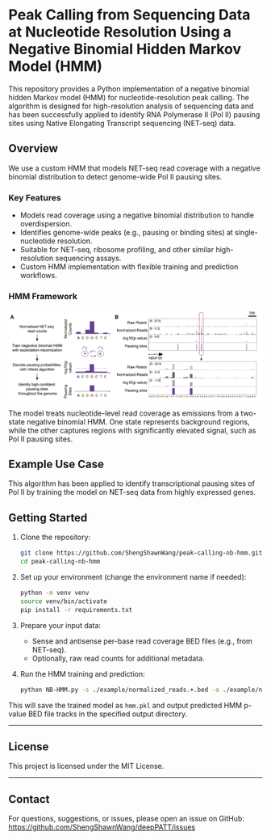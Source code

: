 # Peak Calling from Sequencing Data at Nucleotide Resolution Using a Negative Binomial Hidden Markov Model (HMM)

This repository provides a Python implementation of a negative binomial hidden Markov model (HMM) for nucleotide-resolution peak calling. The algorithm is designed for high-resolution analysis of sequencing data and has been successfully applied to identify RNA Polymerase II (Pol II) pausing sites using Native Elongating Transcript sequencing (NET-seq) data.

## Overview

We use a custom HMM that models NET-seq read coverage with a negative binomial distribution to detect genome-wide Pol II pausing sites.

### Key Features

- Models read coverage using a negative binomial distribution to handle overdispersion.
- Identifies genome-wide peaks (e.g., pausing or binding sites) at single-nucleotide resolution.
- Suitable for NET-seq, ribosome profiling, and other similar high-resolution sequencing assays.
- Custom HMM implementation with flexible training and prediction workflows.

### HMM Framework

![HMM Framework](figs/hmm_illustration.png)

The model treats nucleotide-level read coverage as emissions from a two-state negative binomial HMM. One state represents background regions, while the other captures regions with significantly elevated signal, such as Pol II pausing sites.

## Example Use Case

This algorithm has been applied to identify transcriptional pausing sites of Pol II by training the model on NET-seq data from highly expressed genes.

## Getting Started

1. Clone the repository:
   ```bash
   git clone https://github.com/ShengShawnWang/peak-calling-nb-hmm.git
   cd peak-calling-nb-hmm
   ```

2. Set up your environment (change the environment name if needed):
   ```bash
   python -m venv venv
   source venv/bin/activate
   pip install -r requirements.txt
   ```

3. Prepare your input data:
   - Sense and antisense per-base read coverage BED files (e.g., from NET-seq).
   - Optionally, raw read counts for additional metadata.

4. Run the HMM training and prediction:
   ```bash
   python NB-HMM.py -s ./example/normalized_reads.+.bed -a ./example/normalized_reads.-.bed -t 1 -o ./example/
   ```

This will save the trained model as `hmm.pkl` and output predicted HMM p-value BED file tracks in the specified output directory.

---

## License

This project is licensed under the MIT License.

---

## Contact

For questions, suggestions, or issues, please open an issue on GitHub:
https://github.com/ShengShawnWang/deepPATT/issues

